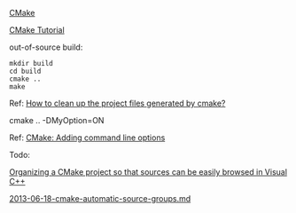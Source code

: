 [CMake](https://cmake.org/)

[CMake Tutorial](https://cmake.org/cmake-tutorial/)

out-of-source build:
```
mkdir build
cd build
cmake ..
make
```
Ref: [How to clean up the project files generated by cmake?](http://stackoverflow.com/questions/27247123/how-to-clean-up-the-project-files-generated-by-cmake)

cmake .. -DMyOption=ON

Ref: [CMake: Adding command line options](http://stackoverflow.com/questions/5998186/cmake-adding-command-line-options)

Todo:

[Organizing a CMake project so that sources can be easily browsed in Visual C++](http://stackoverflow.com/questions/1984723/organizing-a-cmake-project-so-that-sources-can-be-easily-browsed-in-visual-c)

[2013-06-18-cmake-automatic-source-groups.md](https://github.com/kylewm/kylewm.com-frozen-flask/blob/master/content/2013-06-18-cmake-automatic-source-groups.md)
